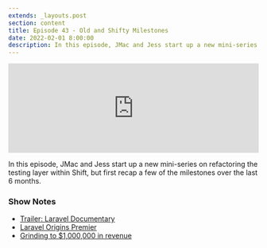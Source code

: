 ```yaml
---
extends: _layouts.post
section: content
title: Episode 43 - Old and Shifty Milestones
date: 2022-02-01 8:00:00
description: In this episode, JMac and Jess start up a new mini-series on refactoring the testing layer within Shift, but first recap a few of the milestones over the last 6 months.
---
```

<iframe src="https://share.transistor.fm/e/0c93fed4" width="100%" height="180" frameborder="0" scrolling="no" seamless="true" style="width:100%; height:180px;"></iframe>

In this episode, JMac and Jess start up a new mini-series on refactoring the testing layer within Shift, but first recap a few of the milestones over the last 6 months.

### Show Notes
- [Trailer: Laravel Documentary](https://www.youtube.com/watch?v=mH7cgoX3K0g)
- [Laravel Origins Premier](https://www.offerzen.com/community/laravel-origins-documentary)
- [Grinding to $1,000,000 in revenue](https://jasonmccreary.me/articles/grinding-to-million-dollar-revenue-saas/)
